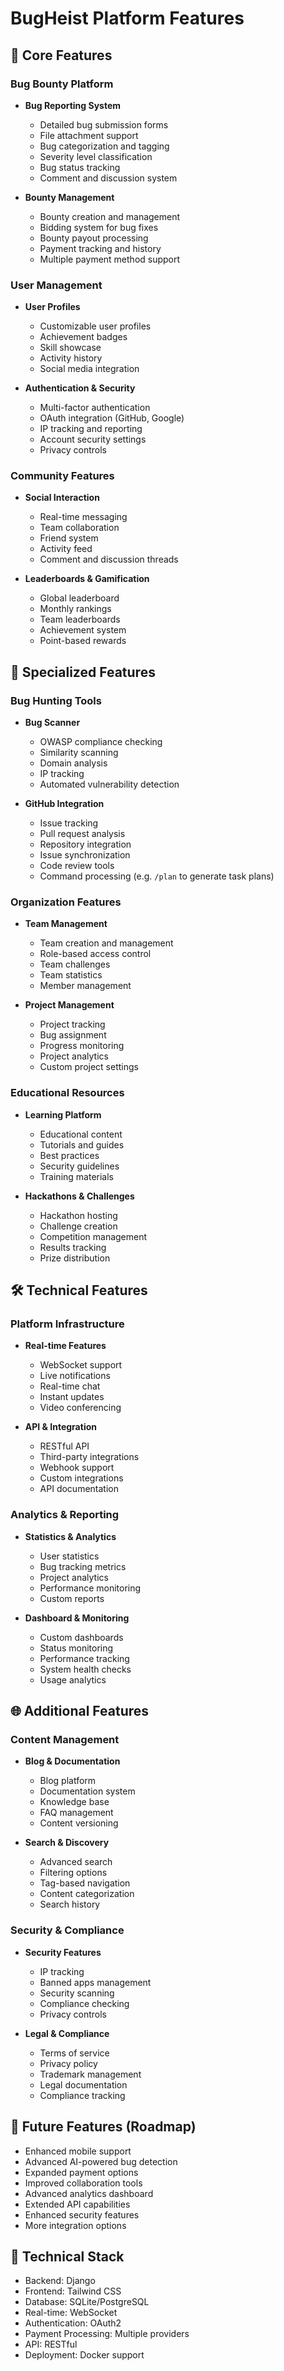 # BugHeist Platform Features

## 🐛 Core Features

### Bug Bounty Platform
- **Bug Reporting System**
  - Detailed bug submission forms
  - File attachment support
  - Bug categorization and tagging
  - Severity level classification
  - Bug status tracking
  - Comment and discussion system

- **Bounty Management**
  - Bounty creation and management
  - Bidding system for bug fixes
  - Bounty payout processing
  - Payment tracking and history
  - Multiple payment method support

### User Management
- **User Profiles**
  - Customizable user profiles
  - Achievement badges
  - Skill showcase
  - Activity history
  - Social media integration

- **Authentication & Security**
  - Multi-factor authentication
  - OAuth integration (GitHub, Google)
  - IP tracking and reporting
  - Account security settings
  - Privacy controls

### Community Features
- **Social Interaction**
  - Real-time messaging
  - Team collaboration
  - Friend system
  - Activity feed
  - Comment and discussion threads

- **Leaderboards & Gamification**
  - Global leaderboard
  - Monthly rankings
  - Team leaderboards
  - Achievement system
  - Point-based rewards

## 🎯 Specialized Features

### Bug Hunting Tools
- **Bug Scanner**
  - OWASP compliance checking
  - Similarity scanning
  - Domain analysis
  - IP tracking
  - Automated vulnerability detection

- **GitHub Integration**
  - Issue tracking
  - Pull request analysis
  - Repository integration
  - Issue synchronization
  - Code review tools
  - Command processing (e.g. `/plan` to generate task plans)

### Organization Features
- **Team Management**
  - Team creation and management
  - Role-based access control
  - Team challenges
  - Team statistics
  - Member management

- **Project Management**
  - Project tracking
  - Bug assignment
  - Progress monitoring
  - Project analytics
  - Custom project settings

### Educational Resources
- **Learning Platform**
  - Educational content
  - Tutorials and guides
  - Best practices
  - Security guidelines
  - Training materials

- **Hackathons & Challenges**
  - Hackathon hosting
  - Challenge creation
  - Competition management
  - Results tracking
  - Prize distribution

## 🛠️ Technical Features

### Platform Infrastructure
- **Real-time Features**
  - WebSocket support
  - Live notifications
  - Real-time chat
  - Instant updates
  - Video conferencing

- **API & Integration**
  - RESTful API
  - Third-party integrations
  - Webhook support
  - Custom integrations
  - API documentation

### Analytics & Reporting
- **Statistics & Analytics**
  - User statistics
  - Bug tracking metrics
  - Project analytics
  - Performance monitoring
  - Custom reports

- **Dashboard & Monitoring**
  - Custom dashboards
  - Status monitoring
  - Performance tracking
  - System health checks
  - Usage analytics

## 🌐 Additional Features

### Content Management
- **Blog & Documentation**
  - Blog platform
  - Documentation system
  - Knowledge base
  - FAQ management
  - Content versioning

- **Search & Discovery**
  - Advanced search
  - Filtering options
  - Tag-based navigation
  - Content categorization
  - Search history

### Security & Compliance
- **Security Features**
  - IP tracking
  - Banned apps management
  - Security scanning
  - Compliance checking
  - Privacy controls

- **Legal & Compliance**
  - Terms of service
  - Privacy policy
  - Trademark management
  - Legal documentation
  - Compliance tracking

## 🚀 Future Features (Roadmap)
- Enhanced mobile support
- Advanced AI-powered bug detection
- Expanded payment options
- Improved collaboration tools
- Advanced analytics dashboard
- Extended API capabilities
- Enhanced security features
- More integration options

## 🔧 Technical Stack
- Backend: Django
- Frontend: Tailwind CSS
- Database: SQLite/PostgreSQL
- Real-time: WebSocket
- Authentication: OAuth2
- Payment Processing: Multiple providers
- API: RESTful
- Deployment: Docker support 